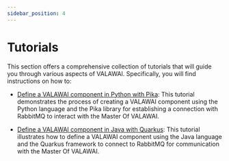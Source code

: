 ```yaml
---
sidebar_position: 4
---
```


# Tutorials

This section offers a comprehensive collection of tutorials that will guide you through
various aspects of VALAWAI. Specifically, you will find instructions on how to:
 
 - [Define a VALAWAI component in Python with Pika](/tutorials/how_python_component): This tutorial 
 demonstrates the process of creating a VALAWAI component using the Python language and the Pika 
 library for establishing a connection with RabbitMQ to interact with the Master Of VALAWAI.
 
 - [Define a VALAWAI component in Java with Quarkus](/tutorials/how_python_component): This tutorial 
 illustrates how to define a VALAWAI component using the Java language and the Quarkus framework 
 to connect to RabbitMQ for communication with the Master Of VALAWAI.
